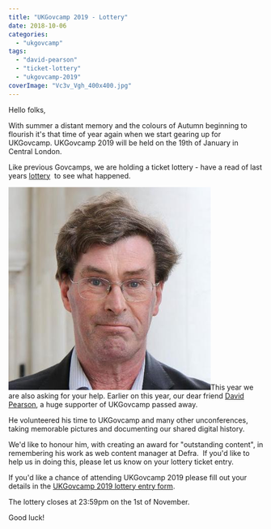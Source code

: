 ```yaml
---
title: "UKGovcamp 2019 - Lottery"
date: 2018-10-06
categories: 
  - "ukgovcamp"
tags: 
  - "david-pearson"
  - "ticket-lottery"
  - "ukgovcamp-2019"
coverImage: "Vc3v_Vgh_400x400.jpg"
---
```


Hello folks,

With summer a distant memory and the colours of Autumn beginning to flourish it's that time of year again when we start gearing up for UKGovcamp. UKGovcamp 2019 will be held on the 19th of January in Central London.

Like previous Govcamps, we are holding a ticket lottery - have a read of last years [lottery](https://www.ukgovcamp.com/2017/11/10/ukgovcamp-2018-ticket-lottery/)  to see what happened.

[![](images/Vc3v_Vgh_400x400.jpg)](https://www.ukgovcamp.com/wp-content/uploads/2018/10/Vc3v_Vgh_400x400.jpg)This year we are also asking for your help. Earlier on this year, our dear friend [David Pearson](https://teacamplondon.com/2018/09/04/in-memory-of-david-september-teacamp-cancelled/), a huge supporter of UKGovcamp passed away.

He volunteered his time to UKGovcamp and many other unconferences, taking memorable pictures and documenting our shared digital history.

We'd like to honour him, with creating an award for "outstanding content", in remembering his work as web content manager at Defra.  If you'd like to help us in doing this, please let us know on your lottery ticket entry.

If you'd like a chance of attending UKGovcamp 2019 please fill out your details in the [UKGovcamp 2019 lottery entry form](https://docs.google.com/forms/d/e/1FAIpQLSd-a5xotUKU8YKHDJPdDtPc3b7pjicwtbo4Rh608XWLDoIp4Q/viewform).

The lottery closes at 23:59pm on the 1st of November.

Good luck!
